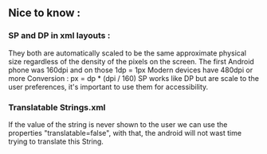 ## Nice to know :

### SP and DP in xml layouts : 
They both are automatically scaled to be the same approximate physical size regardless of the density of the pixels on the screen.
The first Android phone was 160dpi and on those 1dp = 1px
Modern devices have 480dpi or more
Conversion : px = dp * (dpi / 160)
SP works like DP but are scale to the user preferences, it's important to use them for accessibility.

### Translatable Strings.xml

If the value of the string is never shown to the user we can use the properties "translatable=false", with that, the android will not wast time trying to translate this String. 
